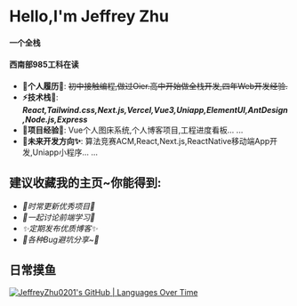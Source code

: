 
# Hello,I'm Jeffrey Zhu
#### 一个全栈
#### 西南部985工科在读

+ **📝个人履历📄**: ~~初中接触编程,做过Oier.高中开始做全栈开发,四年Web开发经验.~~
+ **⚡️技术栈🚧**: ***React,Tailwind.css,Next.js,Vercel,Vue3,Uniapp,ElementUI,AntDesign,Node.js,Express***
+ **🎨项目经验🐧**: Vue个人图床系统,个人博客项目,工程进度看板... ...
+ **🚀未来开发方向✨**: 算法竞赛ACM,React,Next.js,ReactNative移动端App开发,Uniapp小程序... ...

## 建议收藏我的主页~你能得到:

+ *🔖时常更新优秀项目🚧*
+ *👷一起讨论前端学习🐧*
+ *✨定期发布优质博客✨*
+ *🎉各种Bug避坑分享~🐳*

## 日常摸鱼
[![JeffreyZhu0201's GitHub | Languages Over Time](https://stats.quira.sh/JeffreyZhu0201/languages-over-time?theme=dark)](https://quira.sh?utm_source=widgets&utm_campaign=JeffreyZhu0201)

